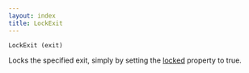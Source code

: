```yaml
---
layout: index
title: LockExit
---
```


    LockExit (exit)

Locks the specified exit, simply by setting the [locked](../../../attributes/locked.html) property to true.
